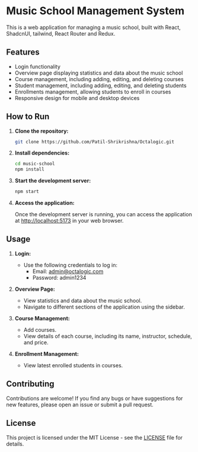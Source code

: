 # Music School Management System

This is a web application for managing a music school, built with React, ShadcnUI, tailwind, React Router and Redux.

## Features

- Login functionality
- Overview page displaying statistics and data about the music school
- Course management, including adding, editing, and deleting courses
- Student management, including adding, editing, and deleting students
- Enrollments management, allowing students to enroll in courses
- Responsive design for mobile and desktop devices

## How to Run

1. **Clone the repository:**

   ```bash
   git clone https://github.com/Patil-Shrikrishna/Octalogic.git
   ```

2. **Install dependencies:**

   ```bash
   cd music-school
   npm install
   ```

3. **Start the development server:**

   ```bash
   npm start
   ```

4. **Access the application:**

   Once the development server is running, you can access the application at [http://localhost:5173](http://localhost:5173) in your web browser.

## Usage

1. **Login:**

   - Use the following credentials to log in:
     - Email: admin@octalogic.com
     - Password: admin1234

2. **Overview Page:**

   - View statistics and data about the music school.
   - Navigate to different sections of the application using the sidebar.

3. **Course Management:**

   - Add courses.
   - View details of each course, including its name, instructor, schedule, and price.

4. **Enrollment Management:**

   - View latest enrolled students in courses.

## Contributing

Contributions are welcome! If you find any bugs or have suggestions for new features, please open an issue or submit a pull request.

## License

This project is licensed under the MIT License - see the [LICENSE](LICENSE) file for details.
